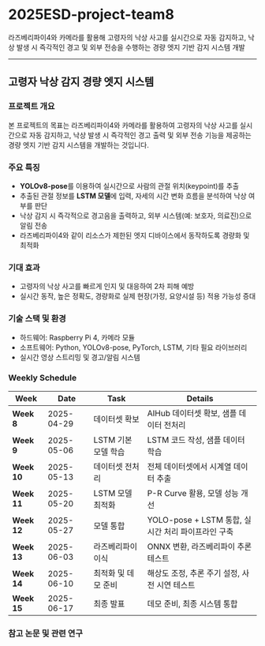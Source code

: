 # 2025ESD-project-team8
라즈베리파이4와 카메라를 활용해 고령자의 낙상 사고를 실시간으로 자동 감지하고, 낙상 발생 시 즉각적인 경고 및 외부 전송을 수행하는 경량 엣지 기반 감지 시스템 개발

---

## 고령자 낙상 감지 경량 엣지 시스템

### 프로젝트 개요

본 프로젝트의 목표는 라즈베리파이4와 카메라를 활용하여 고령자의 낙상 사고를 실시간으로 자동 감지하고, 낙상 발생 시 즉각적인 경고 출력 및 외부 전송 기능을 제공하는 경량 엣지 기반 감지 시스템을 개발하는 것입니다.

### 주요 특징
- **YOLOv8-pose**를 이용하여 실시간으로 사람의 관절 위치(keypoint)를 추출
- 추출된 관절 정보를 **LSTM 모델**에 입력, 자세의 시간 변화 흐름을 분석하여 낙상 여부를 판단
- 낙상 감지 시 즉각적으로 경고음을 출력하고, 외부 시스템(예: 보호자, 의료진)으로 알림 전송
- 라즈베리파이4와 같이 리소스가 제한된 엣지 디바이스에서 동작하도록 경량화 및 최적화

### 기대 효과
- 고령자의 낙상 사고를 빠르게 인지 및 대응하여 2차 피해 예방
- 실시간 동작, 높은 정확도, 경량화로 실제 현장(가정, 요양시설 등) 적용 가능성 증대

### 기술 스택 및 환경

- 하드웨어: Raspberry Pi 4, 카메라 모듈
- 소프트웨어: Python, YOLOv8-pose, PyTorch, LSTM, 기타 필요 라이브러리
- 실시간 영상 스트리밍 및 경고/알림 시스템


### Weekly Schedule

| **Week** | **Date** | **Task** | **Details** |
|----------|----------|----------|--------------|
| **Week 8** | 2025-04-29 | 데이터셋 확보 | AIHub 데이터셋 확보, 샘플 데이터 전처리 |
| **Week 9** | 2025-05-06 | LSTM 기본 모델 학습 | LSTM 코드 작성, 샘플 데이터 학습 |
| **Week 10** | 2025-05-13 | 데이터셋 전처리 | 전체 데이터셋에서 시계열 데이터 추출 |
| **Week 11** | 2025-05-20 | LSTM 모델 최적화 | P-R Curve 활용, 모델 성능 개선 |
| **Week 12** | 2025-05-27 | 모델 통합 | YOLO-pose + LSTM 통합, 실시간 처리 파이프라인 구축 |
| **Week 13** | 2025-06-03 | 라즈베리파이 이식 | ONNX 변환, 라즈베리파이 추론 테스트 |
| **Week 14** | 2025-06-10 | 최적화 및 데모 준비 | 해상도 조정, 추론 주기 설정, 사전 시연 테스트 |
| **Week 15** | 2025-06-17 | 최종 발표 | 데모 준비, 최종 시스템 통합 |



### 참고 논문 및 관련 연구




